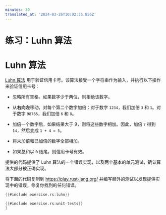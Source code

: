 ```yaml
---
minutes: 30
translated_at: '2024-03-26T10:02:35.856Z'
---
```


# 练习：Luhn 算法

# Luhn 算法

[Luhn 算法](https://en.wikipedia.org/wiki/Luhn_algorithm) 用于验证信用卡号。该算法接受一个字符串作为输入，并执行以下操作来验证信用卡号：

- 忽略所有空格。如果数字少于两位，则拒绝该数字。

- 从**右向左**移动，对每个第二个数字加倍：对于数字 `1234`，我们加倍 `3` 和 `1`。对于数字 `98765`，我们加倍 `6` 和 `8`。

- 加倍一个数字后，如果结果大于 9，则将这些数字相加。因此，加倍 `7` 得到 `14`，然后变成 `1 + 4 = 5`。

- 将未加倍和已加倍的数字全部相加。

- 如果总和以 `0` 结尾，则信用卡号有效。

提供的代码提供了 Luhn 算法的一个错误实现，以及两个基本的单元测试，确认算法大部分被正确实现。

将下面的代码复制到 <https://play.rust-lang.org/> 并编写额外的测试以发现提供实现中的错误，修复你找到的任何错误。

```rust
{{#include exercise.rs:luhn}}

{{#include exercise.rs:unit-tests}}
}
```
